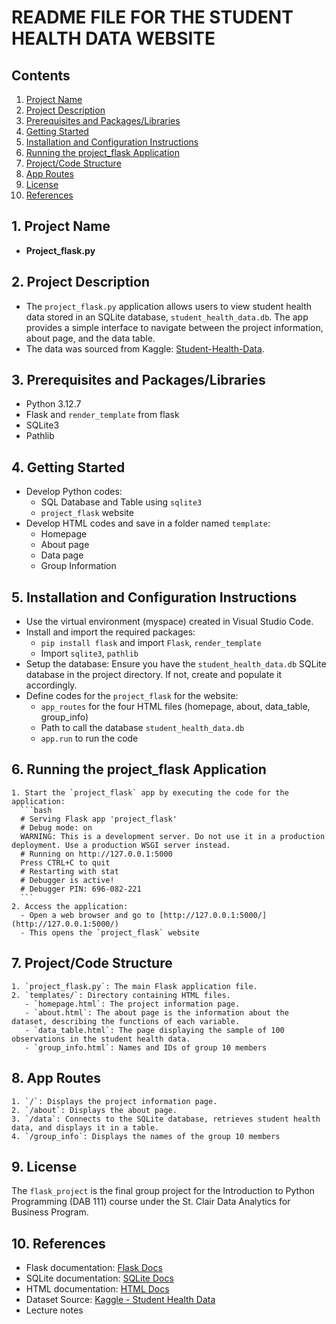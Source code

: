 # README FILE FOR THE STUDENT HEALTH DATA WEBSITE

## Contents
1. [Project Name](#project-name)
2. [Project Description](#project-description)
3. [Prerequisites and Packages/Libraries](#prerequisites-and-packageslibraries)
4. [Getting Started](#getting-started)
5. [Installation and Configuration Instructions](#installation-and-configuration-instructions)
6. [Running the project_flask Application](#running-the-project_flask-application)
7. [Project/Code Structure](#projectcode-structure)
8. [App Routes](#app-routes)
9. [License](#license)
10. [References](#references)
    
## 1. Project Name
- **Project_flask.py**
  
## 2. Project Description
- The `project_flask.py` application allows users to view student health data stored in an SQLite database, `student_health_data.db`. The app provides a simple interface to navigate between the project information, about page, and the data table.
- The data was sourced from Kaggle: [Student-Health-Data](https://www.kaggle.com/datasets/ziya07/student-health-data).
  
## 3. Prerequisites and Packages/Libraries
- Python 3.12.7
- Flask and `render_template` from flask
- SQLite3
- Pathlib
  
## 4. Getting Started
- Develop Python codes:
  - SQL Database and Table using `sqlite3`
  - `project_flask` website
- Develop HTML codes and save in a folder named `template`:
  - Homepage
  - About page
  - Data page
  - Group Information
    
## 5. Installation and Configuration Instructions
- Use the virtual environment (myspace) created in Visual Studio Code.
- Install and import the required packages:
  - `pip install flask` and import `Flask`, `render_template`
  - Import `sqlite3`, `pathlib`
- Setup the database: Ensure you have the `student_health_data.db` SQLite database in the project directory. If not, create and populate it accordingly.
- Define codes for the `project_flask` for the website:
  - `app_routes` for the four HTML files (homepage, about, data_table, group_info)
  - Path to call the database `student_health_data.db`
  - `app.run` to run the code
    
## 6. Running the project_flask Application
    1. Start the `project_flask` app by executing the code for the application:
      ```bash
      # Serving Flask app 'project_flask'
      # Debug mode: on
      WARNING: This is a development server. Do not use it in a production deployment. Use a production WSGI server instead.
      # Running on http://127.0.0.1:5000
      Press CTRL+C to quit
      # Restarting with stat
      # Debugger is active!
      # Debugger PIN: 696-082-221
      ```
    2. Access the application:
      - Open a web browser and go to [http://127.0.0.1:5000/](http://127.0.0.1:5000/)
      - This opens the `project_flask` website
      
## 7. Project/Code Structure
    1. `project_flask.py`: The main Flask application file.
    2. `templates/`: Directory containing HTML files.
       - `homepage.html`: The project information page.
       - `about.html`: The about page is the information about the dataset, describing the functions of each variable.
       - `data_table.html`: The page displaying the sample of 100 observations in the student health data.
       - `group_info.html`: Names and IDs of group 10 members
     
## 8. App Routes
    1. `/`: Displays the project information page.
    2. `/about`: Displays the about page.
    3. `/data`: Connects to the SQLite database, retrieves student health data, and displays it in a table.
    4. `/group_info`: Displays the names of the group 10 members
   
## 9. License
The `flask_project` is the final group project for the Introduction to Python Programming (DAB 111) course under the St. Clair Data Analytics for Business Program.

## 10. References
  - Flask documentation: [Flask Docs](https://flask.palletsprojects.com/)
  - SQLite documentation: [SQLite Docs](https://www.sqlite.org/docs.html)
  - HTML documentation: [HTML Docs](https://www.w3schools.com/html/)
  - Dataset Source: [Kaggle - Student Health Data](https://www.kaggle.com/datasets/ziya07/student-health-data)
  - Lecture notes
